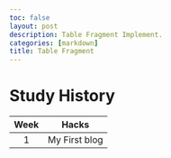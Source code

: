 ```yaml
---
toc: false
layout: post
description: Table Fragment Implement.
categories: [markdown]
title: Table Fragment
---
```


# Study History

| Week | Hacks |
|:-:|:-:|
| 1 | My First blog |
